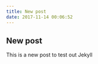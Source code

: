 ```yaml
---
title: New post
date: 2017-11-14 00:06:52
---
```


## New post

This is a new post to test out Jekyll
